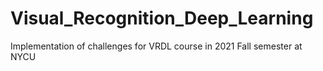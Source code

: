 # Visual_Recognition_Deep_Learning
Implementation of challenges for VRDL course in 2021 Fall semester at NYCU

